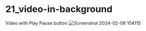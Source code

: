 # 21_video-in-background
 Video with Play Pause button
![Screenshot 2024-02-08 104115](https://github.com/Jeel1312/21_video-in-background/assets/153166867/35597d7f-82f2-4559-8e98-5c520be73b0f)

